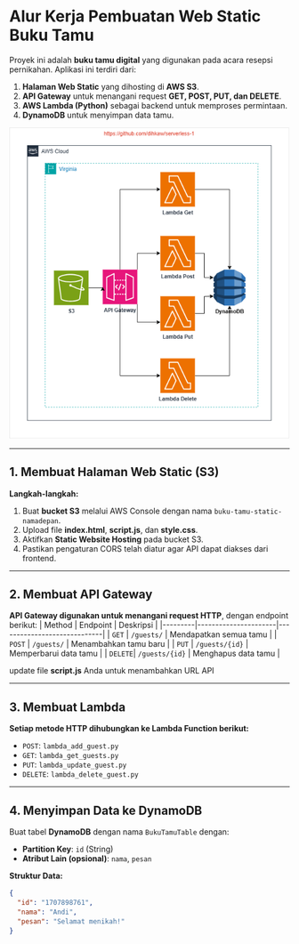 # Alur Kerja Pembuatan Web Static Buku Tamu

Proyek ini adalah **buku tamu digital** yang digunakan pada acara resepsi pernikahan. Aplikasi ini terdiri dari:
1. **Halaman Web Static** yang dihosting di **AWS S3**.
2. **API Gateway** untuk menangani request **GET, POST, PUT, dan DELETE**.
3. **AWS Lambda (Python)** sebagai backend untuk memproses permintaan.
4. **DynamoDB** untuk menyimpan data tamu.

![Arsitektur](serverless-1.png)

---

## **1. Membuat Halaman Web Static (S3)**
**Langkah-langkah:**
1. Buat **bucket S3** melalui AWS Console dengan nama `buku-tamu-static-namadepan`.
2. Upload file **index.html**, **script.js**, dan **style.css**.
3. Aktifkan **Static Website Hosting** pada bucket S3.
4. Pastikan pengaturan CORS telah diatur agar API dapat diakses dari frontend.

---
## **2. Membuat API Gateway**
**API Gateway digunakan untuk menangani request HTTP**, dengan endpoint berikut:
| Method  | Endpoint             | Deskripsi                   |
|---------|----------------------|-----------------------------|
| `GET`   | `/guests/`                  | Mendapatkan semua tamu      |
| `POST`  | `/guests/`                  | Menambahkan tamu baru       |
| `PUT`   | `/guests/{id}`              | Memperbarui data tamu       |
| `DELETE`| `/guests/{id}`              | Menghapus data tamu         |

update file **script.js** Anda untuk menambahkan URL API

---

## **3. Membuat Lambda**
**Setiap metode HTTP dihubungkan ke Lambda Function berikut:**
- `POST`: `lambda_add_guest.py`
- `GET`: `lambda_get_guests.py`
- `PUT`: `lambda_update_guest.py`
- `DELETE`: `lambda_delete_guest.py`

---

## **4. Menyimpan Data ke DynamoDB**
Buat tabel **DynamoDB** dengan nama `BukuTamuTable` dengan:
- **Partition Key**: `id` (String)
- **Atribut Lain (opsional)**: `nama`, `pesan`

**Struktur Data:**
```json
{
  "id": "1707898761",
  "nama": "Andi",
  "pesan": "Selamat menikah!"
}
